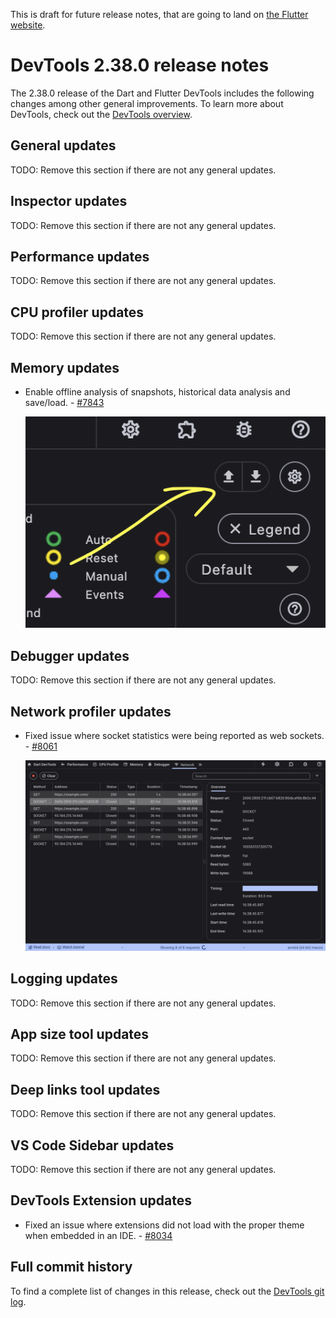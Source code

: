 This is draft for future release notes, that are going to land on
[the Flutter website](https://docs.flutter.dev/tools/devtools/release-notes).

# DevTools 2.38.0 release notes

The 2.38.0 release of the Dart and Flutter DevTools
includes the following changes among other general improvements.
To learn more about DevTools, check out the
[DevTools overview](/tools/devtools/overview).

## General updates

TODO: Remove this section if there are not any general updates.

## Inspector updates

TODO: Remove this section if there are not any general updates.

## Performance updates

TODO: Remove this section if there are not any general updates.

## CPU profiler updates

TODO: Remove this section if there are not any general updates.

## Memory updates

* Enable offline analysis of snapshots, historical data analysis and save/load. - [#7843](https://github.com/flutter/devtools/pull/7843)

    ![Memory offline data](images/memory-save-load.png "Memory offline data")

## Debugger updates

TODO: Remove this section if there are not any general updates.

## Network profiler updates

* Fixed issue where socket statistics were being reported as web sockets. - [#8061](https://github.com/flutter/devtools/pull/8061)

    ![Network profiler correctly displaying socket statistics](images/socket-profiling.png "Network profiler correctly displaying socket statistics")
## Logging updates

TODO: Remove this section if there are not any general updates.

## App size tool updates

TODO: Remove this section if there are not any general updates.

## Deep links tool updates

TODO: Remove this section if there are not any general updates.

## VS Code Sidebar updates

TODO: Remove this section if there are not any general updates.

## DevTools Extension updates

* Fixed an issue where extensions did not load with the proper theme when
embedded in an IDE. - [#8034](https://github.com/flutter/devtools/pull/8034)

## Full commit history

To find a complete list of changes in this release, check out the
[DevTools git log](https://github.com/flutter/devtools/tree/v2.38.0).

